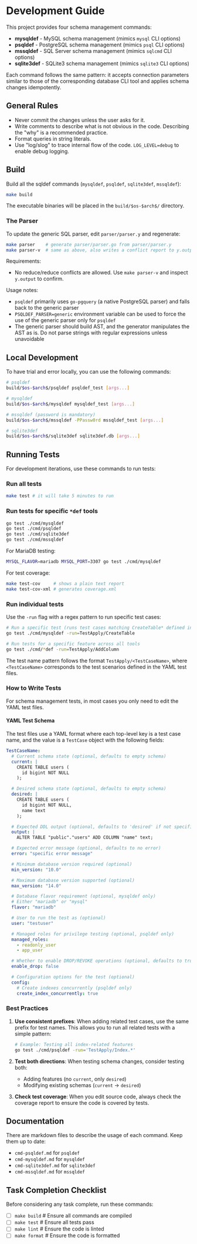 # Development Guide

This project provides four schema management commands:

- **mysqldef** - MySQL schema management (mimics `mysql` CLI options)
- **psqldef** - PostgreSQL schema management (mimics `psql` CLI options)
- **mssqldef** - SQL Server schema management (mimics `sqlcmd` CLI options)
- **sqlite3def** - SQLite3 schema management (mimics `sqlite3` CLI options)

Each command follows the same pattern: it accepts connection parameters similar to those of the corresponding database CLI tool and applies schema changes idempotently.

## General Rules

* Never commit the changes unless the user asks for it.
* Write comments to describe what is not obvious in the code. Describing the "why" is a recommended practice.
* Format queries in string literals.
* Use "log/slog" to trace internal flow of the code. `LOG_LEVEL=debug` to enable debug logging.

## Build

Build all the sqldef commands (`mysqldef`, `psqldef`, `sqlite3def`, `mssqldef`):

```sh
make build
```

The executable binaries will be placed in the `build/$os-$arch$/` directory.

### The Parser

To update the generic SQL parser, edit `parser/parser.y` and regenerate:

```sh
make parser    # generate parser/parser.go from parser/parser.y
make parser-v  # same as above, also writes a conflict report to y.output
```

Requirements:
- No reduce/reduce conflicts are allowed. Use `make parser-v` and inspect `y.output` to confirm.

Usage notes:
- `psqldef` primarily uses `go-pgquery` (a native PostgreSQL parser) and falls back to the generic parser
- `PSQLDEF_PARSER=generic` environment variable can be used to force the use of the generic parser only for `psqldef`
- The generic parser should build AST, and the generator manipulates the AST as is. Do not parse strings with regular expressions unless unavoidable

## Local Development

To have trial and error locally, you can use the following commands:

```sh
# psqldef
build/$os-$arch$/psqldef psqldef_test [args...]

# mysqldef
build/$os-$arch$/mysqldef mysqldef_test [args...]

# mssqldef (password is mandatory)
build/$os-$arch$/mssqldef -PPassw0rd mssqldef_test [args...]

# sqlite3def
build/$os-$arch$/sqlite3def sqlite3def.db [args...]
```

## Running Tests

For development iterations, use these commands to run tests:

### Run all tests

```sh
make test # it will take 5 minutes to run
```

### Run tests for specific `*def` tools

```sh
go test ./cmd/mysqldef
go test ./cmd/psqldef
go test ./cmd/sqlite3def
go test ./cmd/mssqldef
```

For MariaDB testing:

```sh
MYSQL_FLAVOR=mariadb MYSQL_PORT=3307 go test ./cmd/mysqldef
```

For test coverage:

```sh
make test-cov     # shows a plain text report
make test-cov-xml # generates coverage.xml
```

### Run individual tests

Use the `-run` flag with a regex pattern to run specific test cases:

```sh
# Run a specific test (runs test cases matching CreateTable* defined in the YAML test files)
go test ./cmd/mysqldef -run=TestApply/CreateTable

# Run tests for a specific feature across all tools
go test ./cmd/*def -run=TestApply/AddColumn
```

The test name pattern follows the format `TestApply/<TestCaseName>`, where `<TestCaseName>` corresponds to the test scenarios defined in the YAML test files.

### How to Write Tests

For schema management tests, in most cases you only need to edit the YAML test files.

#### YAML Test Schema

The test files use a YAML format where each top-level key is a test case name, and the value is a `TestCase` object with the following fields:

```yaml
TestCaseName:
  # Current schema state (optional, defaults to empty schema)
  current: |
    CREATE TABLE users (
      id bigint NOT NULL
    );

  # Desired schema state (optional, defaults to empty schema)
  desired: |
    CREATE TABLE users (
      id bigint NOT NULL,
      name text
    );

  # Expected DDL output (optional, defaults to 'desired' if not specified)
  output: |
    ALTER TABLE "public"."users" ADD COLUMN "name" text;

  # Expected error message (optional, defaults to no error)
  error: "specific error message"

  # Minimum database version required (optional)
  min_version: "10.0"

  # Maximum database version supported (optional)
  max_version: "14.0"

  # Database flavor requirement (optional, mysqldef only)
  # Either "mariadb" or "mysql"
  flavor: "mariadb"

  # User to run the test as (optional)
  user: "testuser"

  # Managed roles for privilege testing (optional, psqldef only)
  managed_roles:
    - readonly_user
    - app_user

  # Whether to enable DROP/REVOKE operations (optional, defaults to true)
  enable_drop: false

  # Configuration options for the test (optional)
  config:
    # Create indexes concurrently (psqldef only)
    create_index_concurrently: true
```

### Best Practices

1. **Use consistent prefixes**: When adding related test cases, use the same prefix for test names. This allows you to run all related tests with a simple pattern:
   ```sh
   # Example: Testing all index-related features
   go test ./cmd/psqldef -run='TestApply/Index.*'
   ```

2. **Test both directions**: When testing schema changes, consider testing both:
   - Adding features (no `current`, only `desired`)
   - Modifying existing schemas (`current` → `desired`)

3. **Check test coverage**: When you edit source code, always check the coverage report to ensure the code is covered by tests.

## Documentation

There are markdown files to describe the usage of each command. Keep them up to date:

* `cmd-psqldef.md` for `psqldef`
* `cmd-mysqldef.md` for `mysqldef`
* `cmd-sqlite3def.md` for `sqlite3def`
* `cmd-mssqldef.md` for `mssqldef`

## Task Completion Checklist

Before considering any task complete, run these commands:

* [ ] `make build`  # Ensure all commands are compiled
* [ ] `make test`   # Ensure all tests pass
* [ ] `make lint`   # Ensure the code is linted
* [ ] `make format` # Ensure the code is formatted
